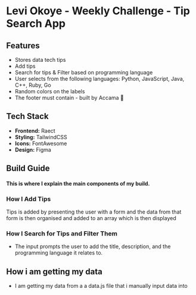 # Levi Okoye - Weekly Challenge - Tip Search App

## Features

- Stores data tech tips
- Add tips
- Search for tips & Filter based on programming language
- User selects from the following languages: Python, JavaScript, Java, C++, Ruby, Go
- Random colors on the labels
- The footer must contain - built by Accama 🤭

## Tech Stack

- **Frontend:** Raect
- **Styling:** TailwindCSS
- **Icons:** FontAwesome
- **Design:** Figma

## Build Guide

#### This is where I explain the main components of my build.

### How I Add Tips

Tips is added by presenting the user with a form and the data from that form is then organised and added to an array which is then displayed

### How I Search for Tips and Filter Them

- The input prompts the user to add the title, description, and the programming language it relates to.

## How i am getting my data

- I am getting my data from a a data.js file that i manually input data into
